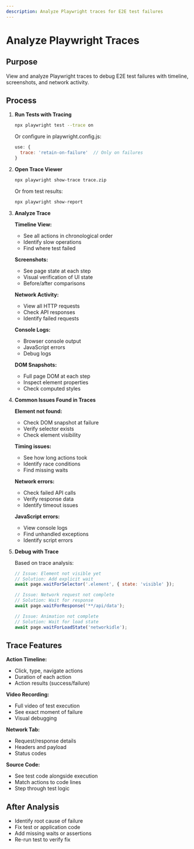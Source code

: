 ```yaml
---
description: Analyze Playwright traces for E2E test failures
---
```


# Analyze Playwright Traces

## Purpose
View and analyze Playwright traces to debug E2E test failures with timeline, screenshots, and network activity.

## Process

1. **Run Tests with Tracing**
   ```bash
   npx playwright test --trace on
   ```

   Or configure in playwright.config.js:
   ```javascript
   use: {
     trace: 'retain-on-failure'  // Only on failures
   }
   ```

2. **Open Trace Viewer**
   ```bash
   npx playwright show-trace trace.zip
   ```

   Or from test results:
   ```bash
   npx playwright show-report
   ```

3. **Analyze Trace**

   **Timeline View:**
   - See all actions in chronological order
   - Identify slow operations
   - Find where test failed

   **Screenshots:**
   - See page state at each step
   - Visual verification of UI state
   - Before/after comparisons

   **Network Activity:**
   - View all HTTP requests
   - Check API responses
   - Identify failed requests

   **Console Logs:**
   - Browser console output
   - JavaScript errors
   - Debug logs

   **DOM Snapshots:**
   - Full page DOM at each step
   - Inspect element properties
   - Check computed styles

4. **Common Issues Found in Traces**

   **Element not found:**
   - Check DOM snapshot at failure
   - Verify selector exists
   - Check element visibility

   **Timing issues:**
   - See how long actions took
   - Identify race conditions
   - Find missing waits

   **Network errors:**
   - Check failed API calls
   - Verify response data
   - Identify timeout issues

   **JavaScript errors:**
   - View console logs
   - Find unhandled exceptions
   - Identify script errors

5. **Debug with Trace**

   Based on trace analysis:
   ```javascript
   // Issue: Element not visible yet
   // Solution: Add explicit wait
   await page.waitForSelector('.element', { state: 'visible' });

   // Issue: Network request not complete
   // Solution: Wait for response
   await page.waitForResponse('**/api/data');

   // Issue: Animation not complete
   // Solution: Wait for load state
   await page.waitForLoadState('networkidle');
   ```

## Trace Features

**Action Timeline:**
- Click, type, navigate actions
- Duration of each action
- Action results (success/failure)

**Video Recording:**
- Full video of test execution
- See exact moment of failure
- Visual debugging

**Network Tab:**
- Request/response details
- Headers and payload
- Status codes

**Source Code:**
- See test code alongside execution
- Match actions to code lines
- Step through test logic

## After Analysis

- Identify root cause of failure
- Fix test or application code
- Add missing waits or assertions
- Re-run test to verify fix
